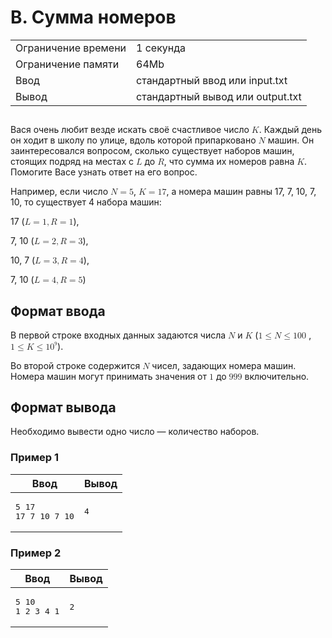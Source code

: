 <div class="problem-statement">
   <div class="header">
      <h1 class="title">B. Сумма номеров</h1>
      <table>
         <tr class="time-limit">
            <td class="property-title">Ограничение времени</td>
            <td>1&nbsp;секунда</td>
         </tr>
         <tr class="memory-limit">
            <td class="property-title">Ограничение памяти</td>
            <td>64Mb</td>
         </tr>
         <tr class="input-file">
            <td class="property-title">Ввод</td>
            <td colspan="1">стандартный ввод или input.txt</td>
         </tr>
         <tr class="output-file">
            <td class="property-title">Вывод</td>
            <td colspan="1">стандартный вывод или output.txt</td>
         </tr>
      </table>
   </div>
   <h2></h2>
   <div class="legend"> Вася очень любит везде искать своё счастливое число <!--l. 47--><math display="inline" style="text-indent: 0em;" xmlns="http://www.w3.org/1998/Math/MathML"><mi>K</mi></math>.
      Каждый день он ходит в школу по улице, вдоль которой припарковано <!--l. 47--><math display="inline" style="text-indent: 0em;"
      xmlns="http://www.w3.org/1998/Math/MathML"><mi>N</mi></math> машин. Он заинтересовался вопросом, сколько существует наборов
      машин, стоящих подряд на местах с <!--l. 47--><math display="inline" style="text-indent: 0em;" xmlns="http://www.w3.org/1998/Math/MathML"><mi>L</mi></math>
      до <!--l. 47--><math display="inline" style="text-indent: 0em;" xmlns="http://www.w3.org/1998/Math/MathML"><mi>R</mi></math>,
      что сумма их номеров равна <!--l. 47--><math display="inline" style="text-indent: 0em;" xmlns="http://www.w3.org/1998/Math/MathML"><mi>K</mi></math>.
      Помогите Васе узнать ответ на его вопрос. <!--l. 49-->
      <p style="text-indent: 0em;">Например, если число <!--l. 49--><math display="inline" style="text-indent: 0em;" xmlns="http://www.w3.org/1998/Math/MathML"><mi>N</mi>
      <mo>=</mo> <mn>5</mn></math>, <!--l. 49--><math display="inline" style="text-indent: 0em;" xmlns="http://www.w3.org/1998/Math/MathML"><mi>K</mi>
      <mo>=</mo> <mn>1</mn><mn>7</mn></math>, а номера машин равны 17, 7, 10, 7, 10, то существует 4 набора машин: <!--l. 51-->
      </p><p style="text-indent: 0em;">17 (<!--l. 51--><math display="inline" style="text-indent: 0em;" xmlns="http://www.w3.org/1998/Math/MathML"><mi>L</mi>
      <mo>=</mo> <mn>1</mn><mo>,</mo><mi>R</mi> <mo>=</mo> <mn>1</mn></math>), <!--l. 53-->
      </p><p style="text-indent: 0em;">7, 10 (<!--l. 53--><math display="inline" style="text-indent: 0em;" xmlns="http://www.w3.org/1998/Math/MathML"><mi>L</mi>
      <mo>=</mo> <mn>2</mn><mo>,</mo><mi>R</mi> <mo>=</mo> <mn>3</mn></math>), <!--l. 55-->
      </p><p style="text-indent: 0em;">10, 7 (<!--l. 55--><math display="inline" style="text-indent: 0em;" xmlns="http://www.w3.org/1998/Math/MathML"><mi>L</mi>
      <mo>=</mo> <mn>3</mn><mo>,</mo><mi>R</mi> <mo>=</mo> <mn>4</mn></math>), <!--l. 57-->
      </p><p style="text-indent: 0em;">7, 10 (<!--l. 57--><math display="inline" style="text-indent: 0em;" xmlns="http://www.w3.org/1998/Math/MathML"><mi>L</mi>
      <mo>=</mo> <mn>4</mn><mo>,</mo><mi>R</mi> <mo>=</mo> <mn>5</mn></math>) </p>
      <p></p>
      <p></p>
      <p></p>
      <p></p>
      
   </div>
   <h2>Формат ввода</h2>
   <div class="input-specification"> В первой строке входных данных задаются числа <!--l. 60--><math display="inline" style="text-indent: 0em;" xmlns="http://www.w3.org/1998/Math/MathML"><mi>N</mi></math>
      и <!--l. 60--><math display="inline" style="text-indent: 0em;" xmlns="http://www.w3.org/1998/Math/MathML"><mi>K</mi></math>
      (<!--l. 60--><math display="inline" style="text-indent: 0em;" xmlns="http://www.w3.org/1998/Math/MathML"><mn>1</mn> <mo>≤</mo>
      <mi>N</mi> <mo>≤</mo> <mn>1</mn><mn>0</mn><mn>0</mn><mspace width="0.3em"><mn>0</mn><mn>0</mn><mn>0</mn></mspace></math>,
      <!--l. 60--><math display="inline" style="text-indent: 0em;" xmlns="http://www.w3.org/1998/Math/MathML"><mn>1</mn> <mo>≤</mo>
      <mi>K</mi> <mo>≤</mo> <mn>1</mn><msup><mrow><mn>0</mn></mrow><mrow><mn><sup>9</sup></mn></mrow></msup></math>). <!--l. 62-->
      <p style="text-indent: 0em;">Во второй строке содержится <!--l. 62--><math display="inline" style="text-indent: 0em;" xmlns="http://www.w3.org/1998/Math/MathML"><mi>N</mi></math>
      чисел, задающих номера машин. Номера машин могут принимать значения от <!--l. 62--><math display="inline" style="text-indent:
      0em;" xmlns="http://www.w3.org/1998/Math/MathML"><mn>1</mn></math> до <!--l. 62--><math display="inline" style="text-indent:
      0em;" xmlns="http://www.w3.org/1998/Math/MathML"><mn>9</mn><mn>9</mn><mn>9</mn></math> включительно. </p>
      
   </div>
   <h2>Формат вывода</h2>
   <div class="output-specification"> Необходимо вывести одно число&nbsp;— количество наборов. </div>
   <h3>Пример 1</h3>
   <table class="sample-tests">
      <thead>
         <tr>
            <th>Ввод</th>
            <th>Вывод</th>
         </tr>
      </thead>
      <tbody>
         <tr>
            <td><pre>5 17
17 7 10 7 10
</pre></td>
            <td><pre>4
</pre></td>
         </tr>
      </tbody>
   </table>
   <h3>Пример 2</h3>
   <table class="sample-tests">
      <thead>
         <tr>
            <th>Ввод</th>
            <th>Вывод</th>
         </tr>
      </thead>
      <tbody>
         <tr>
            <td><pre>5 10
1 2 3 4 1
</pre></td>
            <td><pre>2
</pre></td>
         </tr>
      </tbody>
   </table>
</div></div>

